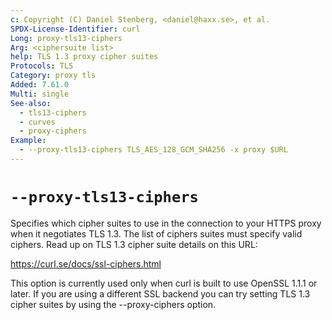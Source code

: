 ```yaml
---
c: Copyright (C) Daniel Stenberg, <daniel@haxx.se>, et al.
SPDX-License-Identifier: curl
Long: proxy-tls13-ciphers
Arg: <ciphersuite list>
help: TLS 1.3 proxy cipher suites
Protocols: TLS
Category: proxy tls
Added: 7.61.0
Multi: single
See-also:
  - tls13-ciphers
  - curves
  - proxy-ciphers
Example:
  - --proxy-tls13-ciphers TLS_AES_128_GCM_SHA256 -x proxy $URL
---
```


# `--proxy-tls13-ciphers`

Specifies which cipher suites to use in the connection to your HTTPS proxy
when it negotiates TLS 1.3. The list of ciphers suites must specify valid
ciphers. Read up on TLS 1.3 cipher suite details on this URL:

https://curl.se/docs/ssl-ciphers.html

This option is currently used only when curl is built to use OpenSSL 1.1.1 or
later. If you are using a different SSL backend you can try setting TLS 1.3
cipher suites by using the --proxy-ciphers option.
